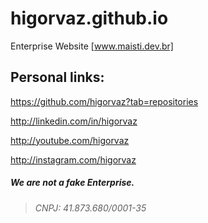 # higorvaz.github.io
Enterprise Website [www.maisti.dev.br]

## Personal links: ##

https://github.com/higorvaz?tab=repositories

http://linkedin.com/in/higorvaz

http://youtube.com/higorvaz

http://instagram.com/higorvaz

##### We are not a fake Enterprise.

> ###### CNPJ: 41.873.680/0001-35

